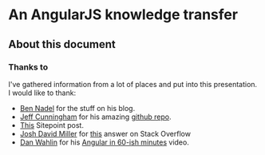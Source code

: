 # An AngularJS knowledge transfer

## About this document
### Thanks to
I've gathered information from a lot of places and put into this presentation. I would like to thank:
* [Ben Nadel](http://www.bennadel.com/) for the stuff on his blog.
* [Jeff Cunningham](https://github.com/jmcunningham) for his amazing [github repo](https://github.com/jmcunningham/AngularJS-Learning).
* [This](http://www.sitepoint.com/10-reasons-use-angularjs/) Sitepoint post.
* [Josh David Miller](https://twitter.com/joshdmiller) for [this](http://stackoverflow.com/a/15012542) answer on Stack Overflow
* [Dan Wahlin](http://weblogs.asp.net/dwahlin/) for his [Angular in 60-ish minutes](http://www.youtube.com/watch?v=i9MHigUZKEM) video.